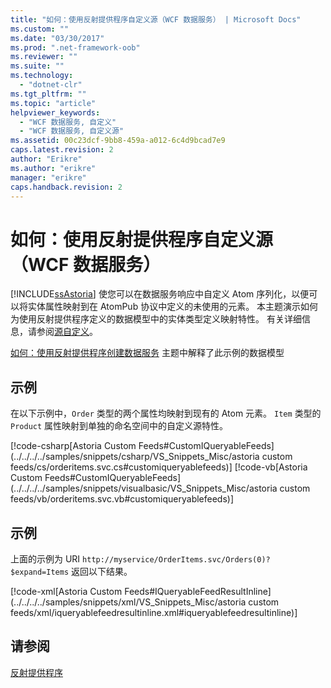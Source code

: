 ```yaml
---
title: "如何：使用反射提供程序自定义源（WCF 数据服务） | Microsoft Docs"
ms.custom: ""
ms.date: "03/30/2017"
ms.prod: ".net-framework-oob"
ms.reviewer: ""
ms.suite: ""
ms.technology: 
  - "dotnet-clr"
ms.tgt_pltfrm: ""
ms.topic: "article"
helpviewer_keywords: 
  - "WCF 数据服务, 自定义"
  - "WCF 数据服务, 自定义源"
ms.assetid: 00c23dcf-9bb8-459a-a012-6c4d9bcad7e9
caps.latest.revision: 2
author: "Erikre"
ms.author: "erikre"
manager: "erikre"
caps.handback.revision: 2
---
```

# 如何：使用反射提供程序自定义源（WCF 数据服务）
[!INCLUDE[ssAstoria](../../../../includes/ssastoria-md.md)] 使您可以在数据服务响应中自定义 Atom 序列化，以便可以将实体属性映射到在 AtomPub 协议中定义的未使用的元素。  本主题演示如何为使用反射提供程序定义的数据模型中的实体类型定义映射特性。  有关详细信息，请参阅[源自定义](../../../../docs/framework/data/wcf/feed-customization-wcf-data-services.md)。  
  
 [如何：使用反射提供程序创建数据服务](../../../../docs/framework/data/wcf/create-a-data-service-using-rp-wcf-data-services.md) 主题中解释了此示例的数据模型  
  
## 示例  
 在以下示例中，`Order` 类型的两个属性均映射到现有的 Atom 元素。  `Item` 类型的 `Product` 属性映射到单独的命名空间中的自定义源特性。  
  
 [!code-csharp[Astoria Custom Feeds#CustomIQueryableFeeds](../../../../samples/snippets/csharp/VS_Snippets_Misc/astoria custom feeds/cs/orderitems.svc.cs#customiqueryablefeeds)]
 [!code-vb[Astoria Custom Feeds#CustomIQueryableFeeds](../../../../samples/snippets/visualbasic/VS_Snippets_Misc/astoria custom feeds/vb/orderitems.svc.vb#customiqueryablefeeds)]  
  
## 示例  
 上面的示例为 URI `http://myservice/OrderItems.svc/Orders(0)?$expand=Items` 返回以下结果。  
  
 [!code-xml[Astoria Custom Feeds#IQueryableFeedResultInline](../../../../samples/snippets/xml/VS_Snippets_Misc/astoria custom feeds/xml/iqueryablefeedresultinline.xml#iqueryablefeedresultinline)]  
  
## 请参阅  
 [反射提供程序](../../../../docs/framework/data/wcf/reflection-provider-wcf-data-services.md)